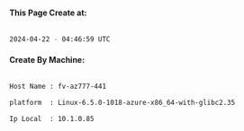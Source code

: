 
   
#### This Page Create at:

```bash

2024-04-22 - 04:46:59 UTC

```

#### Create By Machine:

```bash

Host Name : fv-az777-441

platform  : Linux-6.5.0-1018-azure-x86_64-with-glibc2.35

Ip Local  : 10.1.0.85

```

